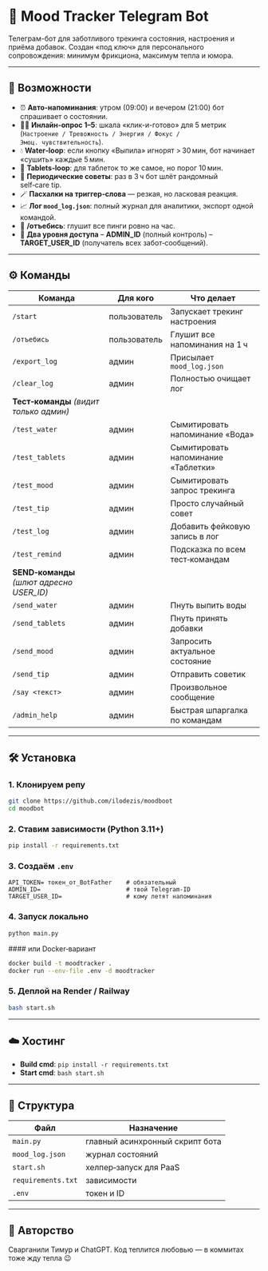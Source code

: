 # 🧠 Mood Tracker Telegram Bot

Телеграм-бот для заботливого трекинга состояния, настроения и приёма добавок.
Создан «под ключ» для персонального сопровождения: минимум фрикциона, максимум тепла и юмора.

---

## 🚀 Возможности

* ⏰ **Авто-напоминания**: утром (09:00) и вечером (21:00) бот спрашивает о состоянии.
* 🧑‍⚕️ **Инлайн-опрос 1–5**: шкала «клик-и-готово» для 5 метрик
  (`Настроение / Тревожность / Энергия / Фокус / Эмоц. чувствительность`).
* 💧 **Water‑loop**: если кнопку «Выпила» игнорят > 30 мин, бот начинает «сушить» каждые 5 мин.
* 💊 **Tablets‑loop**: для таблеток то же самое, но порог 10 мин.
* 📌 **Периодические советы**: раз в 3 ч бот шлёт рандомный self‑care tip.
* 🪄 **Пасхалки на триггер‑слова** — резкая, но ласковая реакция.
* 📈 **Лог `mood_log.json`**: полный журнал для аналитики, экспорт одной командой.
* 📴 **/отъебись**: глушит все пинги ровно на час.
* 👫 **Два уровня доступа**
  – **ADMIN\_ID** (полный контроль)
  – **TARGET\_USER\_ID** (получатель всех забот‑сообщений).

---

## ⚙️ Команды

| Команда                                    | Для кого     | Что делает                          |
| ------------------------------------------ | ------------ | ----------------------------------- |
| `/start`                                   | пользователь | Запускает трекинг настроения        |
| `/отъебись`                                | пользователь | Глушит все напоминания на 1 ч       |
| `/export_log`                              | админ        | Присылает `mood_log.json`           |
| `/clear_log`                              | админ         | Полностью очищает лог               |
| **Тест‑команды** *(видит только админ)*    |              |                                     |
| `/test_water`                              | админ        | Сымитировать напоминание «Вода»     |
| `/test_tablets`                            | админ        | Сымитировать напоминание «Таблетки» |
| `/test_mood`                               | админ        | Сымитировать запрос трекинга        |
| `/test_tip`                                | админ        | Просто случайный совет              |
| `/test_log`                                | админ        | Добавить фейковую запись в лог      |
| `/test_remind`                             | админ        | Подсказка по всем тест‑командам     |
| **SEND‑команды** *(шлют адресно USER\_ID)* |              |                                     |
| `/send_water`                              | админ        | Пнуть выпить воды                   |
| `/send_tablets`                            | админ        | Пнуть принять добавки               |
| `/send_mood`                               | админ        | Запросить актуальное состояние      |
| `/send_tip`                                | админ        | Отправить советик                   |
| `/say <текст>`                             | админ        | Произвольное сообщение              |
| `/admin_help`                              | админ        | Быстрая шпаргалка по командам       |

---

## 🛠️ Установка

### 1. Клонируем репу

```bash
git clone https://github.com/ilodezis/moodboot
cd moodbot
```

### 2. Ставим зависимости (Python 3.11+)

```bash
pip install -r requirements.txt
```

### 3. Создаём `.env`

```env
API_TOKEN= токен_от_BotFather    # обязательный
ADMIN_ID=                        # твой Telegram-ID
TARGET_USER_ID=                  # кому летят напоминания
```

### 4. Запуск локально

```bash
python main.py
```

\#### или Docker‑вариант

```bash
docker build -t moodtracker .
docker run --env-file .env -d moodtracker
```

### 5. Деплой на Render / Railway

```bash
bash start.sh
```

---

## ☁️ Хостинг

* **Build cmd**: `pip install -r requirements.txt`
* **Start cmd**: `bash start.sh`

---

## 📁 Структура

| Файл               | Назначение                      |
| ------------------ | ------------------------------- |
| `main.py`          | главный асинхронный скрипт бота |
| `mood_log.json`    | журнал состояний                |
| `start.sh`         | хелпер‑запуск для PaaS          |
| `requirements.txt` | зависимости                     |
| `.env`             | токен и ID                      |

---

## 🧸 Авторство

Сварганили Тимур и ChatGPT.
Код теплится любовью — в коммитах тоже жду тепла 😉

